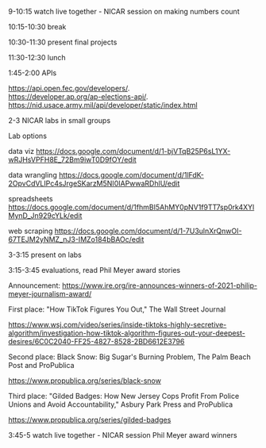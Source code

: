 9-10:15 watch live together - NICAR session on making numbers count

10:15-10:30 break

10:30-11:30 present final projects

11:30-12:30 lunch

1:45-2:00 APIs

https://api.open.fec.gov/developers/.  
https://developer.ap.org/ap-elections-api/.  
https://nid.usace.army.mil/api/developer/static/index.html

2-3 NICAR labs in small groups

Lab options

data viz https://docs.google.com/document/d/1-bjVTqB25P6sL1YX-wRJHsVPFH8E_72Bm9iwT0D9fOY/edit

data wrangling https://docs.google.com/document/d/1lFdK-2OpvCdVLIPc4sJrgeSKarzM5NI0IAPwwaRDhlU/edit

spreadsheets https://docs.google.com/document/d/1fhmBI5AhMY0pNV1f9TT7sp0rk4XYlMynD_Jn929cYLk/edit

web scraping https://docs.google.com/document/d/1-7U3ulnXrQnwOI-67TEJM2yNMZ_nJ3-IMZo184bBAOc/edit

3-3:15 present on labs

3:15-3:45 evaluations, read Phil Meyer award stories

Announcement: https://www.ire.org/ire-announces-winners-of-2021-philip-meyer-journalism-award/

First place: "How TikTok Figures You Out," The Wall Street Journal

https://www.wsj.com/video/series/inside-tiktoks-highly-secretive-algorithm/investigation-how-tiktok-algorithm-figures-out-your-deepest-desires/6C0C2040-FF25-4827-8528-2BD6612E3796

Second place: Black Snow: Big Sugar's Burning Problem, The Palm Beach Post and ProPublica

https://www.propublica.org/series/black-snow

Third place: "Gilded Badges: How New Jersey Cops Profit From Police Unions and Avoid Accountability," Asbury Park Press and ProPublica

https://www.propublica.org/series/gilded-badges

3:45-5 watch live together - NICAR session Phil Meyer award winners
